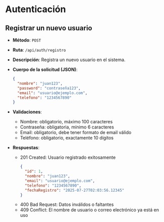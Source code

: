 # Autenticación

## Registrar un nuevo usuario
- **Método**: `POST`
- **Ruta**: `/api/auth/registro`
- **Descripción**: Registra un nuevo usuario en el sistema.
- **Cuerpo de la solicitud (JSON)**:
  ```json
  {
    "nombre": "juan123",
    "password": "contraseña123",
    "email": "usuario@ejemplo.com",
    "telefono": "1234567890"
  }
  ```
- **Validaciones**:
  - Nombre: obligatorio, máximo 100 caracteres
  - Contraseña: obligatoria, mínimo 6 caracteres
  - Email: obligatorio, debe tener formato de email válido
  - Teléfono: obligatorio, exactamente 10 dígitos

- **Respuestas**:
  - 201 Created: Usuario registrado exitosamente
    ```json
    {
      "id": 1,
      "nombre": "juan123",
      "email": "usuario@ejemplo.com",
      "telefono": "1234567890",
      "fechaRegistro": "2025-07-27T02:03:56.12345"
    }
    ```
  - 400 Bad Request: Datos inválidos o faltantes
  - 409 Conflict: El nombre de usuario o correo electrónico ya está en uso
